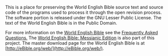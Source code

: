 This is a place for preserving the World English Bible source text and source code of the programs used to process it through the open revision process. The software portion is released under the GNU Lesser Public License. The text of the World English Bible is in the Public Domain.

For more information on the [World English Bible](http://worldenglishbible.org) see the [Frequently Asked Questions.](http://eBible.org/web/webfaq.htm) The [World English Bible: Messianic Edition](http://hnvbible.org) is also part of this project. The master download page for the World English Bible is at [http://eBible.org/web/](http://eBible.org/web/).